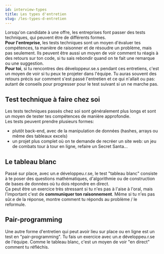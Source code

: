 ```yaml
---
id: interview-types
title: Les types d'entretien
slug: /les-types-d-entretien
---
```


Lorsqu'on candidate à une offre, les entreprises font passer des tests techniques, qui peuvent être de différents formes.<br/>
**Pour l'entreprise**, les tests techniques sont un moyen d'évaluer tes compétences, ta manière de raisonner et de résoudre un problème, mais pas seulement. Ils peuvent être aussi un moyen de voir comment tu réagis à des retours sur ton code, si tu sais rebondir quand on te fait une remarque ou une suggestion.<br/>
**Pour toi**, si tu rencontres des développeur.se.s pendant ces entretiens, c'est un moyen de voir si tu peux te projeter dans l'équipe. Tu auras souvent des retours précis sur comment s'est passé l'entretien et ce qui n'allait ou pas: autant de conseils pour progresser pour le test suivant si un ne marche pas. 

## Test technique à faire chez soi
Les tests techniques passés chez soi sont généralement plus longs et sont un moyen de tester tes compétences de manière approfondie.<br/>
Les tests peuvent prendre plusieurs formes:
- plutôt back-end, avec de la manipulation de données (hashes, arrays ou même des tableaux excels)
- un projet plus complet où on te demande de recréer un site web: un jeu de combats tour à tour en ligne, refaire un Secret Santa...

## Le tableau blanc
Passé sur place, avec un.e développeu.r.se, le test "tableau blanc" consiste à te poser des questions mathématiques, d'algorithmie ou de construction de bases de données où tu dois répondre en direct.<br/>
Ça peut être un exercice très stressant si tu n'es pas à l'aise à l'oral, mais l'important c'est de **communiquer ton raisonnement**. Même si tu n'es pas sûr.e de la réponse, montre comment tu réponds au problème / le reformule. 

## Pair-programming
Une autre forme d'entretien qui peut avoir lieu sur place ou en ligne est un test en "pair-programming". Tu fais un exercice avec un.e développeu.r.se de l'équipe. Comme le tableau blanc, c'est un moyen de voir "en direct" comment tu réfléchis.
